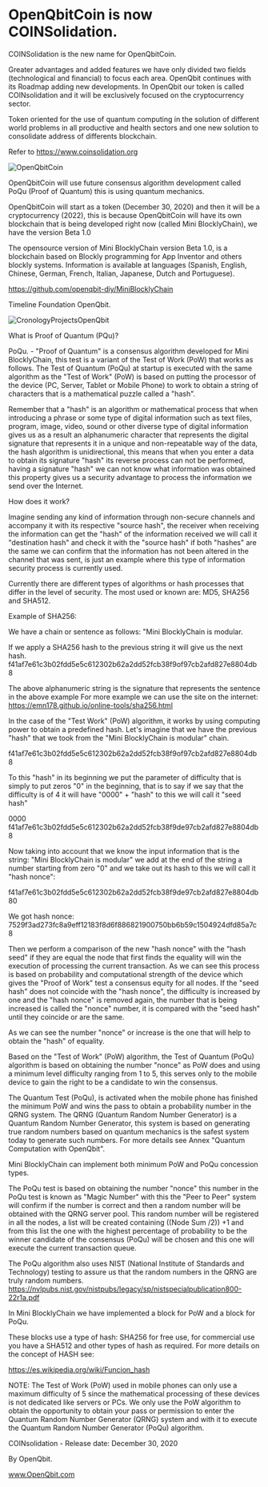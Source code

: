# OpenQbitCoin is now COINSolidation.

COINSolidation is the new name for OpenQbitCoin.

Greater advantages and added features we have only divided two fields (technological and financial) to focus each area. OpenQbit continues with its Roadmap adding new developments. In OpenQbit our token is called COINsolidation and it will be exclusively focused on the cryptocurrency sector.

Token oriented for the use of quantum computing in the solution of different world problems in all productive and health sectors and one new solution to consolidate address of differents blockchain.

Refer to https://www.coinsolidation.org

![OpenQbitCoin](https://user-images.githubusercontent.com/60530547/89434387-1aa63880-d709-11ea-9bc7-bdac44d0f1a5.png)

OpenQbitCoin will use future consensus algorithm development called PoQu (Proof of Quantum) this is using quantum mechanics.

OpenQbitCoin will start as a token (December 30, 2020) and then it will be a cryptocurrency (2022), this is because OpenQbitCoin will have its own blockchain that is being developed right now (called Mini BlocklyChain), we have the version Beta 1.0

The opensource version of Mini BlocklyChain version Beta 1.0, is a blockchain based on Blockly programming for App Inventor and others blockly systems. Information is available at languages ​​(Spanish, English, Chinese, German, French, Italian, Japanese, Dutch and Portuguese).

https://github.com/openqbit-diy/MiniBlocklyChain

Timeline Foundation OpenQbit.

![CronologyProjectsOpenQbit](https://user-images.githubusercontent.com/60530547/89436800-5a225400-d70c-11ea-9996-6a56cb184dde.png)

What is Proof of Quantum (PQu)?

PoQu. - "Proof of Quantum" is a consensus algorithm developed for Mini BlocklyChain, this test is a variant of the Test of Work (PoW) that works as follows.
The Test of Quantum (PoQu) at startup is executed with the same algorithm as the "Test of Work" (PoW) is based on putting the processor of the device (PC, Server, Tablet or Mobile Phone) to work to obtain a string of characters that is a mathematical puzzle called a "hash".

Remember that a "hash" is an algorithm or mathematical process that when introducing a phrase or some type of digital information such as text files, program, image, video, sound or other diverse type of digital information gives us as a result an alphanumeric character that represents the digital signature that represents it in a unique and non-repeatable way of the data, the hash algorithm is unidirectional, this means that when you enter a data to obtain its signature "hash" its reverse process can not be performed, having a signature "hash" we can not know what information was obtained this property gives us a security advantage to process the information we send over the Internet. 

How does it work? 

Imagine sending any kind of information through non-secure channels and accompany it with its respective "source hash", the receiver when receiving the information can get the "hash" of the information received we will call it "destination hash" and check it with the "source hash" if both "hashes" are the same we can confirm that the information has not been altered in the channel that was sent, is just an example where this type of information security process is currently used.

Currently there are different types of algorithms or hash processes that differ in the level of security. The most used or known are: MD5, SHA256 and SHA512.

Example of SHA256:

We have a chain or sentence as follows: "Mini BlocklyChain is modular.

If we apply a SHA256 hash to the previous string it will give us the next hash.
f41af7e61c3b02fdd5e5c612302b62a2dd52fcb38f9of97cb2afd827e8804db8

The above alphanumeric string is the signature that represents the sentence in the above example
For more example we can use the site on the internet:
https://emn178.github.io/online-tools/sha256.html


In the case of the "Test Work" (PoW) algorithm, it works by using computing power to obtain a predefined hash.
Let's imagine that we have the previous "hash" that we took from the "Mini BlocklyChain is modular" chain.

f41af7e61c3b02fdd5e5c612302b62a2dd52fcb38f9of97cb2afd827e8804db8

To this "hash" in its beginning we put the parameter of difficulty that is simply to put zeros "0" in the beginning, that is to say if we say that the difficulty is of 4 it will have "0000" + "hash" to this we will call it "seed hash"

0000 f41af7e61c3b02fdd5e5c612302b62a2dd52fcb38f9de97cb2afd827e8804db8

Now taking into account that we know the input information that is the string: "Mini BlocklyChain is modular" we add at the end of the string a number starting from zero "0" and we take out its hash to this we will call it "hash nonce":

f41af7e61c3b02fdd5e5c612302b62a2dd52fcb38f9de97cb2afd827e8804db80

We got hash nonce:
7529f3ad273fc8a9eff12183f8d6f886821900750bb6b59c1504924dfd85a7c8

Then we perform a comparison of the new "hash nonce" with the "hash seed" if they are equal the node that first finds the equality will win the execution of processing the current transaction. As we can see this process is based on probability and computational strength of the device which gives the "Proof of Work" test a consensus equity for all nodes.
If the "seed hash" does not coincide with the "hash nonce", the difficulty is increased by one and the "hash nonce" is removed again, the number that is being increased is called the "nonce" number, it is compared with the "seed hash" until they coincide or are the same. 

As we can see the number "nonce" or increase is the one that will help to obtain the "hash" of equality.

Based on the "Test of Work" (PoW) algorithm, the Test of Quantum (PoQu) algorithm is based on obtaining the number "nonce" as PoW does and using a minimum level difficulty ranging from 1 to 5, this serves only to the mobile device to gain the right to be a candidate to win the consensus.

The Quantum Test (PoQu), is activated when the mobile phone has finished the minimum PoW and wins the pass to obtain a probability number in the QRNG system.
The QRNG (Quantum Random Number Generator) is a Quantum Random Number Generator, this system is based on generating true random numbers based on quantum mechanics is the safest system today to generate such numbers. For more details see Annex "Quantum Computation with OpenQbit".

Mini BlocklyChain can implement both minimum PoW and PoQu concession types.

The PoQu test is based on obtaining the number "nonce" this number in the PoQu test is known as "Magic Number" with this the "Peer to Peer" system will confirm if the number is correct and then a random number will be obtained with the QRNG server pool. This random number will be registered in all the nodes, a list will be created containing ((Node Sum /2)) +1 and from this list the one with the highest percentage of probability to be the winner candidate of the consensus (PoQu) will be chosen and this one will execute the current transaction queue.

The PoQu algorithm also uses NIST (National Institute of Standards and Technology) testing to assure us that the random numbers in the QRNG are truly random numbers.
https://nvlpubs.nist.gov/nistpubs/legacy/sp/nistspecialpublication800-22r1a.pdf

In Mini BlocklyChain we have implemented a block for PoW and a block for PoQu.

These blocks use a type of hash: SHA256 for free use, for commercial use you have a SHA512 and other types of hash as required.
For more details on the concept of HASH see:

https://es.wikipedia.org/wiki/Funcion_hash

NOTE: The Test of Work (PoW) used in mobile phones can only use a maximum difficulty of 5 since the mathematical processing of these devices is not dedicated like servers or PCs. We only use the PoW algorithm to obtain the opportunity to obtain your pass or permission to enter the Quantum Random Number Generator (QRNG) system and with it to execute the Quantum Random Number Generator (PoQu) algorithm.


COINsolidation - Release date: December 30, 2020

By OpenQbit.

www.OpenQbit.com

